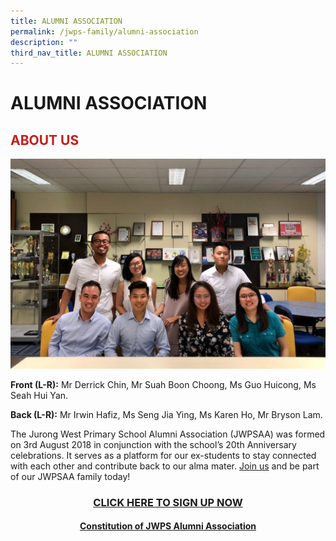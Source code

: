 ```yaml
---
title: ALUMNI ASSOCIATION
permalink: /jwps-family/alumni-association
description: ""
third_nav_title: ALUMNI ASSOCIATION
---
```

# ALUMNI ASSOCIATION
## <span style = "color: #c81b1b"> <b>ABOUT US</b> </span> 

![](/images/JWPS%20Family/Group%20Photo.jpeg)

**Front (L-R):** Mr Derrick Chin, Mr Suah Boon Choong, Ms Guo Huicong, Ms Seah Hui Yan.

**Back (L-R):** Mr Irwin Hafiz, Ms Seng Jia Ying, Ms Karen Ho, Mr Bryson Lam.

  
The Jurong West Primary School Alumni Association (JWPSAA) was formed on 3rd August 2018 in conjunction with the school’s 20th Anniversary celebrations. It serves as a platform for our ex-students to stay connected with each other and contribute back to our alma mater.
<a href="/jwps-family/ALUMNI-ASSOCIATION/membership" target = "_blank">Join us</a> and be part of our JWPSAA family today!

<h3><p style="text-align: center;color: #c81b1b"><a href="/jwps-family/ALUMNI-ASSOCIATION/membership" target = "_blank">CLICK HERE TO SIGN UP NOW</a></p></h3>

<h4><p style="text-align: center;color: #c81b1b"><a href="/jwps-family/ALUMNI-ASSOCIATION/membership" target = "_blank">Constitution of JWPS Alumni Association</a></p></h4>

